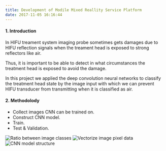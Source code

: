 ```yaml
---
title: Development of Modile Mixed Reallity Service Platform
date: 2017-11-05 16:16:44
---
```


#### <span id="1">1. Introduction</span>
In HIFU treament system imaging probe sometimes gets damages due to HIFU reflection signals when the treament head is exposed to strong reflectors like air.

Thus, it is important to be able to detect in what circumstances the treatment head is exposed to avoid the damage.

In this project we applied the deep convolution neural networks to classify the treatment head state by the image input with which we can prevent HIFU transducer from transmitting when it is classified as air.

#### <span id="2">2. Methodolody</span>
* Collect images CNN can be trained on.
* Construct CNN model.
* Train.
* Test & Validation.

![Ratio between image classes](/images/projects/001-image-probe-protection/03-ratio-image-classification.png)
![Vectorize image pixel data](/images/projects/001-image-probe-protection/04-vectorize-image.png)
![CNN model structure](/images/projects/001-image-probe-protection/05-network-structure.png)
